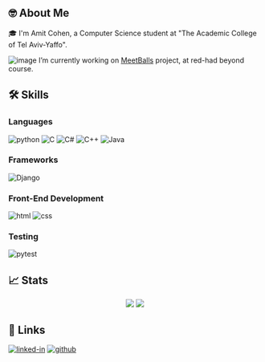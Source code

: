 ## 🤓 About Me

🎓 I'm Amit Cohen, a Computer Science student at "The Academic College of Tel Aviv-Yaffo".

![image](https://user-images.githubusercontent.com/72393244/212745697-f02cbf6b-65df-4597-a438-b0bb631fa62b.png)
   I’m currently working on [MeetBalls](https://github.com/redhat-beyond/beyond09-group01) project, at red-had beyond course.

## 🛠️ Skills

### Languages

![python](https://img.shields.io/badge/Python-3776AB?style=for-the-badge&logo=python&logoColor=white)
![C](https://img.shields.io/badge/C-00599C?style=for-the-badge&logo=c&logoColor=white)
![C#](https://img.shields.io/badge/C%23-239120?style=for-the-badge&logo=c-sharp&logoColor=white)
![C++](https://img.shields.io/badge/C%2B%2B-00599C?style=for-the-badge&logo=c%2B%2B&logoColor=white)
![Java](https://img.shields.io/badge/Java-ED8B00?style=for-the-badge&logo=java&logoColor=white)

### Frameworks

![Django](https://img.shields.io/badge/Django-092E20?style=for-the-badge&logo=django&logoColor=white)

### Front-End Development

![html](https://img.shields.io/badge/HTML5-E34F26?style=for-the-badge&logo=html5&logoColor=white)
![css](https://img.shields.io/badge/CSS3-1572B6?style=for-the-badge&logo=css3&logoColor=white)

### Testing

![pytest](https://img.shields.io/badge/Pytest-3776AB?style=for-the-badge&logo=python&logoColor=white)

## 📈 Stats

<div align="center">

  <picture>
    <source 
      srcset="https://github-readme-stats.vercel.app/api?username=Shalevro2&theme=dark"
      media="(prefers-color-scheme: dark)"
    />
    <img src="https://github-readme-stats.vercel.app/api?username=Shalevro2&theme=dark" />
  </picture>
  
   <picture>
    <source 
      srcset="https://streak-stats.demolab.com/?user=Shalevro2&theme=highcontrast"
      media="(prefers-color-scheme: dark)"
    />
    <img src="https://streak-stats.demolab.com/?user=Shalevro2&theme=highcontrast" />
  </picture>
  
</div>

## 🔗 Links

[![linked-in](https://img.shields.io/badge/Linked_In-0077B5?style=for-the-badge&logo=LinkedIn&logoColor=white)](https://www.linkedin.com/in/amit-cohen-a191891b2/)
[![github](https://img.shields.io/badge/GitHub-000000?style=for-the-badge&logo=GitHub&logoColor=white)](https://github.com/amitCohen2/amitCohen2/)
